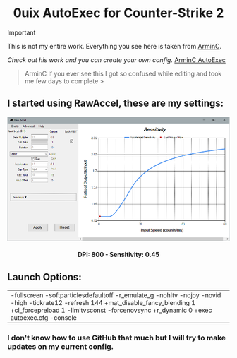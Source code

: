 <h1 align="center">0uix AutoExec for Counter-Strike 2</h1>

> [!IMPORTANT]
>This is not my entire work. Everything you see here is taken from [ArminC](https://github.com/armync).

_Check out his work and you can create your own config._ [ArminC AutoExec](https://github.com/armync/ArminC-AutoExec/tree/master)

> ArminC if you ever see this I got so confused while editing and took me few days to complete >

## I started using RawAccel, these are my settings:
![RawAccel](https://raw.githubusercontent.com/0uix/CS2-Custom-Config/refs/heads/main/.github/Pictures/RawAccel.png)
<h4 align="center">DPI: 800 - Sensitivity: 0.45</h4>

## Launch Options:
<table>
<tr>
<td>
-fullscreen -softparticlesdefaultoff -r_emulate_g -nohltv -nojoy -novid -high -tickrate12 -refresh 144 +mat_disable_fancy_blending 1 +cl_forcepreload 1 -limitvsconst -forcenovsync +r_dynamic 0 +exec autoexec.cfg -console
</td>
</tr>
</table>

### I don't know how to use GitHub that much but I will try to make updates on my current config.